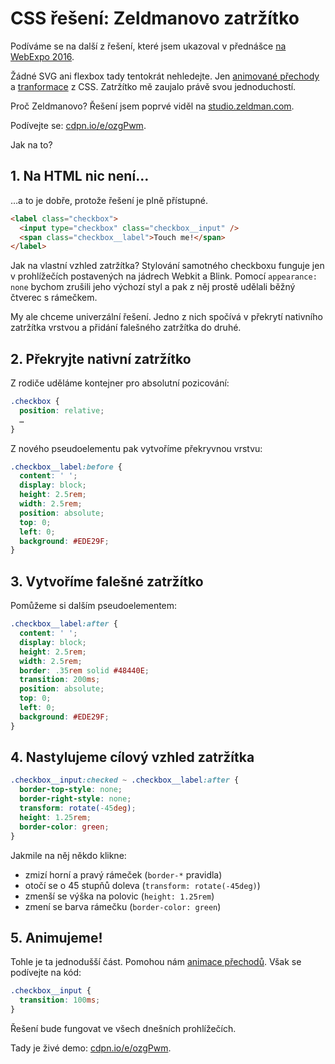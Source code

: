 # CSS řešení: Zeldmanovo zatržítko

Podíváme se na další z řešení, které jsem ukazoval v přednášce [na WebExpo 2016](http://www.vzhurudolu.cz/prednaska/webexpo-2016-246).

Žádné SVG ani flexbox tady tentokrát nehledejte. Jen [animované přechody](css3-transitions.md) a [tranformace](css3-transformations.md) z CSS. Zatržítko mě zaujalo právě svou jednoduchostí.

Proč Zeldmanovo? Řešení jsem poprvé viděl na [studio.zeldman.com](http://studio.zeldman.com/).

Podívejte se: [cdpn.io/e/ozgPwm](http://codepen.io/machal/pen/ozgPwm).

Jak na to? 


## 1. Na HTML nic není…

…a to je dobře, protože řešení je plně přístupné.

```html
<label class="checkbox">
  <input type="checkbox" class="checkbox__input" />  
  <span class="checkbox__label">Touch me!</span>
</label>
```

Jak na vlastní vzhled zatržítka? Stylování samotného checkboxu funguje jen v prohlížečích postavených na jádrech Webkit a Blink. Pomocí `appearance: none` bychom zrušili jeho výchozí styl a pak z něj prostě udělali běžný čtverec s rámečkem.

My ale chceme univerzální řešení. Jedno z nich spočívá v překrytí nativního zatržítka  vrstvou a přidání falešného zatržítka do druhé.


## 2. Překryjte nativní zatržítko

Z rodiče uděláme kontejner pro absolutní pozicování: 

```css
.checkbox {
  position: relative;  
  …
}
```

Z nového pseudoelementu pak vytvoříme překryvnou vrstvu:

```css
.checkbox__label:before {
  content: ' ';
  display: block;
  height: 2.5rem;
  width: 2.5rem;
  position: absolute;
  top: 0;
  left: 0;
  background: #EDE29F;  
}
```

## 3. Vytvoříme falešné zatržítko

Pomůžeme si dalším pseudoelementem:

```css
.checkbox__label:after {
  content: ' ';
  display: block;
  height: 2.5rem;
  width: 2.5rem;
  border: .35rem solid #48440E;
  transition: 200ms;
  position: absolute;
  top: 0;
  left: 0;
  background: #EDE29F;  
}
```


## 4. Nastylujeme cílový vzhled zatržítka

```css
.checkbox__input:checked ~ .checkbox__label:after {
  border-top-style: none; 
  border-right-style: none;
  transform: rotate(-45deg);
  height: 1.25rem;
  border-color: green;
}
```

Jakmile na něj někdo klikne: 

- zmizí horní a pravý rámeček (`border-*` pravidla)
- otočí se o 45 stupňů doleva (`transform: rotate(-45deg)`)
- zmenší se výška na polovic (`height: 1.25rem`)
- zmení se barva rámečku (`border-color: green`)

## 5. Animujeme!

Tohle je ta jednodušší část. Pomohou nám [animace přechodů](css3-transitions.md). Však se podívejte na kód:

```css
.checkbox__input {
  transition: 100ms;
}
```

Řešení bude fungovat ve všech dnešních prohlížečích. 

Tady je živé demo: [cdpn.io/e/ozgPwm](http://codepen.io/machal/pen/ozgPwm).
